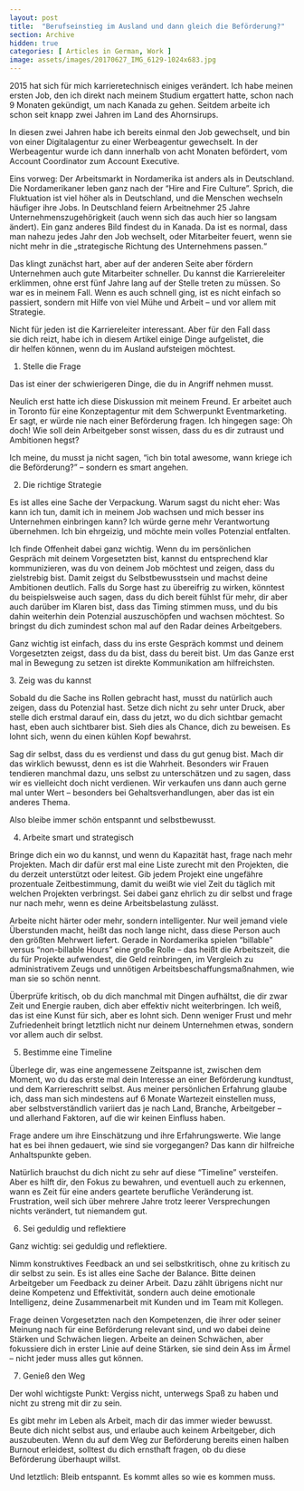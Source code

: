 ```yaml
---
layout: post
title:  "Berufseinstieg im Ausland und dann gleich die Beförderung?"
section: Archive
hidden: true
categories: [ Articles in German, Work ]
image: assets/images/20170627_IMG_6129-1024x683.jpg
---
```



2015 hat sich für mich karrieretechnisch einiges verändert. Ich habe meinen ersten Job, den ich direkt nach meinem Studium ergattert hatte, schon nach 9 Monaten gekündigt, um nach Kanada zu gehen. Seitdem arbeite ich schon seit knapp zwei Jahren im Land des Ahornsirups.

In diesen zwei Jahren habe ich bereits einmal den Job gewechselt, und bin von einer Digitalagentur zu einer Werbeagentur gewechselt. In der Werbeagentur wurde ich dann innerhalb von acht Monaten befördert, vom Account Coordinator zum Account Executive.

Eins vorweg: Der Arbeitsmarkt in Nordamerika ist anders als in Deutschland. Die Nordamerikaner leben ganz nach der “Hire and Fire Culture”. Sprich, die Fluktuation ist viel höher als in Deutschland, und die Menschen wechseln häufiger ihre Jobs. In Deutschland feiern Arbeitnehmer 25 Jahre Unternehmenszugehörigkeit (auch wenn sich das auch hier so langsam ändert). Ein ganz anderes Bild findest du in Kanada. Da ist es normal, dass man nahezu jedes Jahr den Job wechselt, oder Mitarbeiter feuert, wenn sie nicht mehr in die „strategische Richtung des Unternehmens passen.“

Das klingt zunächst hart, aber auf der anderen Seite aber fördern Unternehmen auch gute Mitarbeiter schneller. Du kannst die Karriereleiter erklimmen, ohne erst fünf Jahre lang auf der Stelle treten zu müssen. So war es in meinem Fall. Wenn es auch schnell ging, ist es nicht einfach so passiert, sondern mit Hilfe von viel Mühe und Arbeit – und vor allem mit Strategie.

Nicht für jeden ist die Karriereleiter interessant. Aber für den Fall dass sie dich reizt, habe ich in diesem Artikel einige Dinge aufgelistet, die dir helfen können, wenn du im Ausland aufsteigen möchtest.

1. Stelle die Frage

Das ist einer der schwierigeren Dinge, die du in Angriff nehmen musst.

Neulich erst hatte ich diese Diskussion mit meinem Freund. Er arbeitet auch in Toronto für eine Konzeptagentur mit dem Schwerpunkt Eventmarketing. Er sagt, er würde nie nach einer Beförderung fragen. Ich hingegen sage: Oh doch! Wie soll dein Arbeitgeber sonst wissen, dass du es dir zutraust und Ambitionen hegst?

Ich meine, du musst ja nicht sagen, “ich bin total awesome, wann kriege ich die Beförderung?” – sondern es smart angehen.

2. Die richtige Strategie

Es ist alles eine Sache der Verpackung. Warum sagst du nicht eher: Was kann ich tun, damit ich in meinem Job wachsen und mich besser ins Unternehmen einbringen kann? Ich würde gerne mehr Verantwortung übernehmen. Ich bin ehrgeizig, und möchte mein volles Potenzial entfalten.

Ich finde Offenheit dabei ganz wichtig. Wenn du im persönlichen Gespräch mit deinem Vorgesetzten bist, kannst du entsprechend klar kommunizieren, was du von deinem Job möchtest und zeigen, dass du zielstrebig bist. Damit zeigst du Selbstbewusstsein und machst deine Ambitionen deutlich. Falls du Sorge hast zu übereifrig zu wirken, könntest du beispielsweise auch sagen, dass du dich bereit fühlst für mehr, dir aber auch darüber im Klaren bist, dass das Timing stimmen muss, und du bis dahin weiterhin dein Potenzial auszuschöpfen und wachsen möchtest. So bringst du dich zumindest schon mal auf den Radar deines Arbeitgebers.

Ganz wichtig ist einfach, dass du ins erste Gespräch kommst und deinem Vorgesetzten zeigst, dass du da bist, dass du bereit bist. Um das Ganze erst mal in Bewegung zu setzen ist direkte Kommunikation am hilfreichsten.

3. Zeig was du kannst

Sobald du die Sache ins Rollen gebracht hast, musst du natürlich auch zeigen, dass du Potenzial hast. Setze dich nicht zu sehr unter Druck, aber stelle dich erstmal darauf ein, dass du jetzt, wo du dich sichtbar gemacht hast, eben auch sichtbarer bist. Sieh dies als Chance, dich zu beweisen. Es lohnt sich, wenn du einen kühlen Kopf bewahrst.

Sag dir selbst, dass du es verdienst und dass du gut genug bist. Mach dir das wirklich bewusst, denn es ist die Wahrheit. Besonders wir Frauen tendieren manchmal dazu, uns selbst zu unterschätzen und zu sagen, dass wir es vielleicht doch nicht verdienen. Wir verkaufen uns dann auch gerne mal unter Wert – besonders bei Gehaltsverhandlungen, aber das ist ein anderes Thema.

Also bleibe immer schön entspannt und selbstbewusst.

4. Arbeite smart und strategisch

Bringe dich ein wo du kannst, und wenn du Kapazität hast, frage nach mehr Projekten. Mach dir dafür erst mal eine Liste zurecht mit den Projekten, die du derzeit unterstützt oder leitest. Gib jedem Projekt eine ungefähre prozentuale Zeitbestimmung, damit du weißt wie viel Zeit du täglich mit welchen Projekten verbringst. Sei dabei ganz ehrlich zu dir selbst und frage nur nach mehr, wenn es deine Arbeitsbelastung zulässt.

Arbeite nicht härter oder mehr, sondern intelligenter. Nur weil jemand viele Überstunden macht, heißt das noch lange nicht, dass diese Person auch den größten Mehrwert liefert. Gerade in Nordamerika spielen “billable” versus “non-billable Hours” eine große Rolle – das heißt die Arbeitszeit, die du für Projekte aufwendest, die Geld reinbringen, im Vergleich zu administrativem Zeugs und unnötigen Arbeitsbeschaffungsmaßnahmen, wie man sie so schön nennt.

Überprüfe kritisch, ob du dich manchmal mit Dingen aufhältst, die dir zwar Zeit und Energie rauben, dich aber effektiv nicht weiterbringen. Ich weiß, das ist eine Kunst für sich, aber es lohnt sich. Denn weniger Frust und mehr Zufriedenheit bringt letztlich nicht nur deinem Unternehmen etwas, sondern vor allem auch dir selbst.

5. Bestimme eine Timeline

Überlege dir, was eine angemessene Zeitspanne ist, zwischen dem Moment, wo du das erste mal dein Interesse an einer Beförderung kundtust, und dem Karriereschritt selbst. Aus meiner persönlichen Erfahrung glaube ich, dass man sich mindestens auf 6 Monate Wartezeit einstellen muss, aber selbstverständlich variiert das je nach Land, Branche, Arbeitgeber – und allerhand Faktoren, auf die wir keinen Einfluss haben.

Frage andere um ihre Einschätzung und ihre Erfahrungswerte. Wie lange hat es bei ihnen gedauert, wie sind sie vorgegangen? Das kann dir hilfreiche Anhaltspunkte geben.

Natürlich brauchst du dich nicht zu sehr auf diese “Timeline” versteifen. Aber es hilft dir, den Fokus zu bewahren, und eventuell auch zu erkennen, wann es Zeit für eine anders geartete berufliche Veränderung ist. Frustration, weil sich über mehrere Jahre trotz leerer Versprechungen nichts verändert, tut niemandem gut.

6. Sei geduldig und reflektiere

Ganz wichtig: sei geduldig und reflektiere.

Nimm konstruktives Feedback an und sei selbstkritisch, ohne zu kritisch zu dir selbst zu sein. Es ist alles eine Sache der Balance. Bitte deinen Arbeitgeber um Feedback zu deiner Arbeit. Dazu zählt übrigens nicht nur deine Kompetenz und Effektivität, sondern auch deine emotionale Intelligenz, deine Zusammenarbeit mit Kunden und im Team mit Kollegen.

Frage deinen Vorgesetzten nach den Kompetenzen, die ihrer oder seiner Meinung nach für eine Beförderung relevant sind, und wo dabei deine Stärken und Schwächen liegen. Arbeite an deinen Schwächen, aber fokussiere dich in erster Linie auf deine Stärken, sie sind dein Ass im Ärmel – nicht jeder muss alles gut können.

7. Genieß den Weg

Der wohl wichtigste Punkt: Vergiss nicht, unterwegs Spaß zu haben und nicht zu streng mit dir zu sein.

Es gibt mehr im Leben als Arbeit, mach dir das immer wieder bewusst. Beute dich nicht selbst aus, und erlaube auch keinem Arbeitgeber, dich auszubeuten. Wenn du auf dem Weg zur Beförderung bereits einen halben Burnout erleidest, solltest du dich ernsthaft fragen, ob du diese Beförderung überhaupt willst.

Und letztlich: Bleib entspannt. Es kommt alles so wie es kommen muss.

